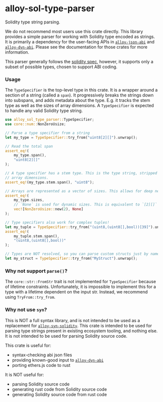 # alloy-sol-type-parser

Solidity type string parsing.

We do not recommend most users use this crate directly. This library provides a
simple parser for working with Solidity type encoded as strings. It is
primarily a dependency for the user-facing APIs in [`alloy-json-abi`] and
[`alloy-dyn-abi`]. Please see the documentation for those crates for
more information.

This parser generally follows the [solidity spec], however, it supports only a
subset of possible types, chosen to support ABI coding.

[solidity spec]: https://docs.soliditylang.org/en/latest/grammar.html#a4.SolidityParser.typeName
[`alloy-json-abi`]: https://docs.rs/alloy-json-abi/latest/alloy_json_abi/
[`alloy-dyn-abi`]: https://docs.rs/alloy-dyn-abi/latest/alloy_dyn_abi/

### Usage

The `TypeSpecifier` is the top-level type in this crate. It is a wrapper around
a section of a string (called a `span`). It progressively breaks the strings
down into subspans, and adds metadata about the type. E.g. it tracks the stem
type as well as the sizes of array dimensions. A `TypeSpecifier` is expected to
handle any valid Solidity type string.

```rust
use alloy_sol_type_parser::TypeSpecifier;
use core::num::NonZeroUsize;

// Parse a type specifier from a string
let my_type = TypeSpecifier::try_from("uint8[2][]").unwrap();

// Read the total span
assert_eq!(
    my_type.span(),
    "uint8[2][]"
);

// A type specifier has a stem type. This is the type string, stripped of its
// array dimensions.
assert_eq!(my_type.stem.span(), "uint8");

// Arrays are represented as a vector of sizes. This allows for deep nesting.
assert_eq!(
    my_type.sizes,
    // `None` is used for dynamic sizes. This is equivalent to `[2][]`
    vec![NonZeroUsize::new(2), None]
);

// Type specifiers also work for complex tuples!
let my_tuple = TypeSpecifier::try_from("(uint8,(uint8[],bool))[39]").unwrap();
assert_eq!(
    my_tuple.stem.span(),
    "(uint8,(uint8[],bool))"
);

// Types are NOT resolved, so you can parse custom structs just by name.
let my_struct = TypeSpecifier::try_from("MyStruct").unwrap();
```

### Why not support `parse()`?

The `core::str::FromStr` trait is not implemented for `TypeSpecifier` because
of lifetime constraints. Unfortunately, it is impossible to implement this for
a type with a lifetime dependent on the input str. Instead, we recommend using
`TryFrom::try_from`.

### Why not use `syn`?

This is NOT a full syntax library, and is not intended to be used as a
replacement for [`alloy-syn-solidity`]. This crate is intended to be used for
parsing type strings present in existing ecosystem tooling, and nothing else.
It is not intended to be used for parsing Solidity source code.

This crate is useful for:

- syntax-checking abi json files
- providing known-good input to [`alloy-dyn-abi`]
- porting ethers.js code to rust

It is NOT useful for:

- parsing Solidity source code
- generating rust code from Solidity source code
- generating Solidity source code from rust code

[`alloy-syn-solidity`]: https://docs.rs/alloy-syn-solidity/latest/alloy_syn_solidity/
